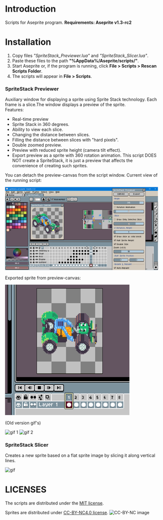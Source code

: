 # Introduction
Scripts for Aseprite program.
**Requirements: Aseprite v1.3-rc2**

# Installation
1. Copy files _"SpriteStack_Previewer.lua"_ and _"SpriteStack_Slicer.lua"_.
2. Paste these files to the path **"%AppData%/Aseprite/scripts/"**.
3. Start Aseprite or, if the program is running, click **File > Scripts > Rescan Scripts Folder**.
4. The scripts will appear in **File > Scripts**.

### SpriteStack Previewer
Auxiliary window for displaying a sprite using Sprite Stack technology. Each frame is a slice.The window displays a preview of the sprite.  
Features:
- Real-time preview
- Sprite Stack in 360 degrees.
- Ability to view each slice.
- Changing the distance between slices.
- Filling the distance between slices with "hard pixels".
- Double zoomed preview.
- Preview with reduced sprite height (camera tilt effect).
- Export preview as a sprite with 360 rotation animation.
This script DOES NOT create a SpriteStack, it is just a preview that affects the convenience of creating such sprites.

You can detach the preview-canvas from the script window.
Current view of the running script:

![Preview-Image](./docs/version_2024-02-13.png)

Exported sprite from preview-canvas:

![gif-4](./docs/canvas_export.gif)

(Old version gif's)

![gif 1](./docs/rotate.gif) ![gif 2](./docs/slices.gif)

### SpriteStack Slicer
Creates a new sprite based on a flat sprite image by slicing it along vertical lines.

![gif](./docs/flatslicer.gif)


# LICENSES
The scripts are distributed under the [MIT license](LICENSE.txt).

Sprites are distributed under [CC-BY-NC4.0 license](https://creativecommons.org/licenses/by-nc/4.0/). ![CC-BY-NC image](https://i.creativecommons.org/l/by-nc/4.0/88x31.png)


